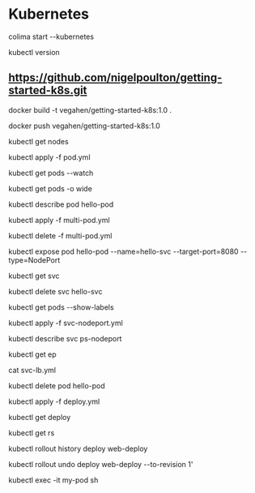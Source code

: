 # Kubernetes

colima start --kubernetes

kubectl version

## https://github.com/nigelpoulton/getting-started-k8s.git

docker build -t vegahen/getting-started-k8s:1.0 .

docker push vegahen/getting-started-k8s:1.0

kubectl get nodes

kubectl apply -f pod.yml

kubectl get pods --watch

kubectl get pods -o wide

kubectl describe pod hello-pod

kubectl apply -f multi-pod.yml

kubectl delete -f multi-pod.yml

kubectl expose pod hello-pod --name=hello-svc --target-port=8080 --type=NodePort

kubectl get svc

kubectl delete svc hello-svc

kubectl get pods --show-labels

kubectl apply -f svc-nodeport.yml

kubectl describe svc ps-nodeport

kubectl get ep

cat svc-lb.yml

kubectl delete pod hello-pod

kubectl apply -f deploy.yml

kubectl get deploy

kubectl get rs

kubectl rollout history deploy web-deploy

kubectl rollout undo deploy web-deploy --to-revision 1'

kubectl exec -it my-pod sh
